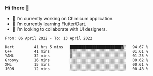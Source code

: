 ### Hi there 👋

<!--
**devcat37/devcat37** is a ✨ _special_ ✨ repository because its `README.md` (this file) appears on your GitHub profile.-->


- 🔭 I’m currently working on Chimicum application.
- 🌱 I’m currently learning Flutter/Dart.
- 👯 I’m looking to collaborate with UI designers.
<!-- - 🤔 I’m looking for help with ... -->

<!--START_SECTION:waka-->

```text
From: 06 April 2022 - To: 13 April 2022

Dart         41 hrs 5 mins   ███████████████████████▓░   94.67 %
C++          41 mins         ▒░░░░░░░░░░░░░░░░░░░░░░░░   01.61 %
YAML         32 mins         ▒░░░░░░░░░░░░░░░░░░░░░░░░   01.25 %
Groovy       16 mins         ░░░░░░░░░░░░░░░░░░░░░░░░░   00.62 %
XML          15 mins         ░░░░░░░░░░░░░░░░░░░░░░░░░   00.61 %
JSON         12 mins         ░░░░░░░░░░░░░░░░░░░░░░░░░   00.48 %
```

<!--END_SECTION:waka-->
